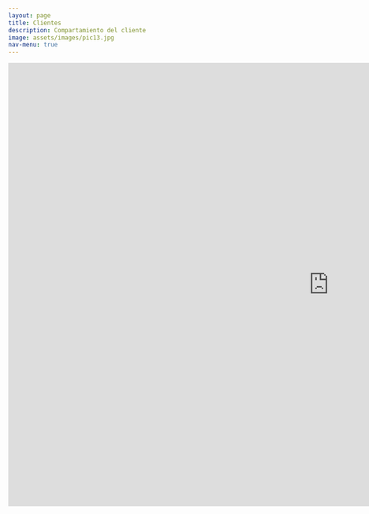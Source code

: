 ```yaml
---
layout: page
title: Clientes
description: Compartamiento del cliente
image: assets/images/pic13.jpg
nav-menu: true
---
```

<section id="one" class="row middle-md">
 	<div class="col-md-12 container">
        <iframe width="1300px" height="900px" style="border:none;" class="row center-md" src="https://public.tableau.com/views/banco_rio_clientes/Clientes?:showVizHome=no&:embed=true"></iframe>
    </div>
</section>
